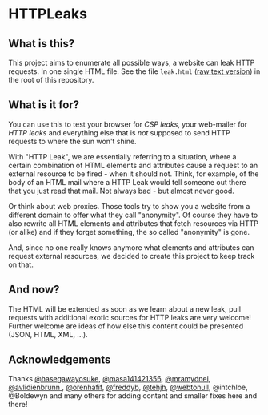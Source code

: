 # HTTPLeaks

## What is this?

This project aims to enumerate all possible ways, a website can leak HTTP requests. 
In one single HTML file. See the file `leak.html` ([raw text version](https://raw.githubusercontent.com/cure53/HTTPLeaks/main/leak.html)) in the root of this repository.

## What is it for?

You can use this to test your browser for *CSP leaks*, your web-mailer for *HTTP leaks* and everything else that is *not* supposed to send HTTP requests to where the sun won't shine.

With "HTTP Leak", we are essentially referring to a situation, where a certain combination of HTML elements and attributes cause a request to an external resource to be fired - when it should not. Think, for example, of the body of an HTML mail where a HTTP Leak would tell someone out there that you just read that mail. Not always bad - but almost never good. 

Or think about web proxies. Those tools try to show you a website from a different domain to offer what they call "anonymity". Of course they have to also rewrite all HTML elements and attributes that fetch resources via HTTP (or alike) and if they forget something, the so called "anonymity" is gone. 

And, since no one really knows anymore what elements and attributes can request external resources, we decided to create this project to keep track on that.

## And now?

The HTML will be extended as soon as we learn about a new leak, pull requests with additional exotic sources for HTTP leaks are very welcome! Further welcome are ideas of how else this content could be presented (JSON, HTML, XML, ...).

## Acknowledgements

Thanks [@hasegawayosuke](https://twitter.com/hasegawayosuke), [@masa141421356](https://twitter.com/masa141421356), [@mramydnei](https://twitter.com/mramydnei), [@avlidienbrunn ](https://twitter.com/avlidienbrunn ), [@orenhafif](https://twitter.com/orenhafif), [@freddyb](https://twitter.com/freddyb), [@tehjh](https://twitter.com/tehjh), [@webtonull](https://twitter.com/webtonull), @intchloe, @Boldewyn and many others for adding content and smaller fixes here and there!
